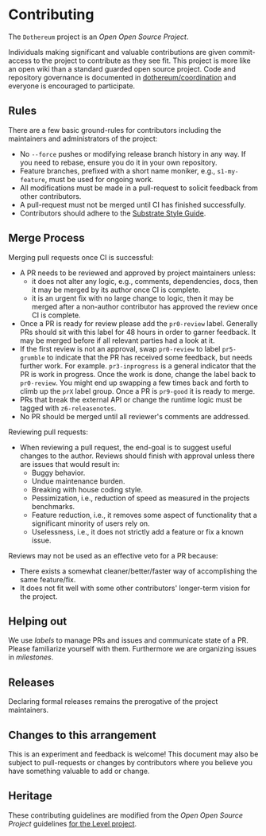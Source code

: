 # Contributing

The `Dothereum` project is an _Open Open Source Project_.

Individuals making significant and valuable contributions are given commit-access to the project to contribute as they see fit. This project is more like an open wiki than a standard guarded open source project. Code and repository governance is documented in [dothereum/coordination](https://github.com/dothereum/coordination) and everyone is encouraged to participate.

## Rules

There are a few basic ground-rules for contributors including the maintainers and administrators of the project:

- No `--force` pushes or modifying release branch history in any way. If you need to rebase, ensure you do it in your own repository.
- Feature branches, prefixed with a short name moniker, e.g., `s1-my-feature`, must be used for ongoing work.
- All modifications must be made in a pull-request to solicit feedback from other contributors.
- A pull-request must not be merged until CI has finished successfully.
- Contributors should adhere to the [Substrate Style Guide](https://wiki.parity.io/Substrate-Style-Guide).

## Merge Process

Merging pull requests once CI is successful:

- A PR needs to be reviewed and approved by project maintainers unless:
  - it does not alter any logic, e.g., comments, dependencies, docs, then it may be merged by its author once CI is complete.
  - it is an urgent fix with no large change to logic, then it may be merged after a non-author contributor has approved the review once CI is complete.
- Once a PR is ready for review please add the `pr0-review` label. Generally PRs should sit with this label for 48 hours in order to garner feedback. It may be merged before if all relevant parties had a look at it.
- If the first review is not an approval, swap `pr0-review` to label `pr5-grumble` to indicate that the PR has received some feedback, but needs further work. For example. `pr3-inprogress` is a general indicator that the PR is work in progress. Once the work is done, change the label back to `pr0-review`. You might end up swapping a few times back and forth to climb up the `prX` label group. Once a PR is `pr9-good` it is ready to merge.
- PRs that break the external API or change the runtime logic must be tagged with `z6-releasenotes`.
- No PR should be merged until all reviewer's comments are addressed.

Reviewing pull requests:

- When reviewing a pull request, the end-goal is to suggest useful changes to the author. Reviews should finish with approval unless there are issues that would result in:
  - Buggy behavior.
  - Undue maintenance burden.
  - Breaking with house coding style.
  - Pessimization, i.e., reduction of speed as measured in the projects benchmarks.
  - Feature reduction, i.e., it removes some aspect of functionality that a significant minority of users rely on.
  - Uselessness, i.e., it does not strictly add a feature or fix a known issue.

Reviews may not be used as an effective veto for a PR because:

- There exists a somewhat cleaner/better/faster way of accomplishing the same feature/fix.
- It does not fit well with some other contributors' longer-term vision for the project.

## Helping out

We use _labels_ to manage PRs and issues and communicate state of a PR. Please familiarize yourself with them. Furthermore we are organizing issues in _milestones_.

## Releases

Declaring formal releases remains the prerogative of the project maintainers.

## Changes to this arrangement

This is an experiment and feedback is welcome! This document may also be subject to pull-requests or changes by contributors where you believe you have something valuable to add or change.

## Heritage

These contributing guidelines are modified from the _Open Open Source Project_ guidelines [for the Level project](https://github.com/Level/community/blob/master/CONTRIBUTING.md).

